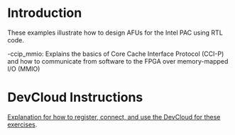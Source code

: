# Introduction

These examples illustrate how to design AFUs for the Intel PAC using RTL code.

-ccip_mmio: Explains the basics of Core Cache Interface Protocol (CCI-P) and how to communicate from software to the FPGA over memory-mapped I/O (MMIO)


# DevCloud Instructions

[Explanation for how to register, connect, and use the DevCloud for these exercises]([https://github.com/intel/FPGA-Devcloud).
